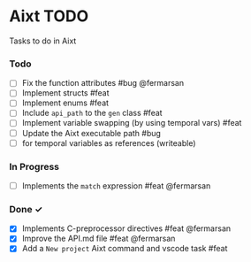# Aixt TODO

Tasks to do in Aixt 

### Todo

- [ ] Fix the function attributes #bug @fermarsan
- [ ] Implement structs #feat
- [ ] Implement enums #feat
- [ ] Include `api_path` to the `gen` class #feat
- [ ] Implement variable swapping (by using temporal vars) #feat
- [ ] Update the Aixt executable path #bug
- [ ] for temporal variables as references (writeable)

### In Progress

- [ ] Implements the `match` expression #feat @fermarsan
   
### Done ✓

- [x] Implements C-preprocessor directives #feat @fermarsan
- [x] Improve the API.md file #feat @fermarsan
- [x] Add a `New project` Aixt command and vscode task #feat